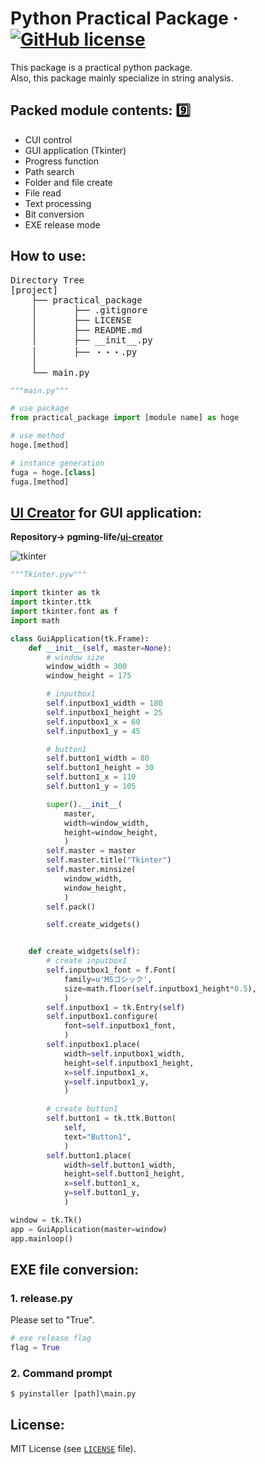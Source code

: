 # Python Practical Package &middot; [![GitHub license](https://img.shields.io/badge/license-MIT-blue.svg)](https://github.com/pgming-life/pgming_package/blob/main/LICENSE)

This package is a practical python package.  
Also, this package mainly specialize in string analysis.

## Packed module contents: :nine:

* CUI control
* GUI application (Tkinter)
* Progress function
* Path search
* Folder and file create
* File read
* Text processing
* Bit conversion
* EXE release mode

## How to use:

<pre>
Directory Tree
[project]
    ├── practical_package
    │       ├── .gitignore
    │       ├── LICENSE
    │       ├── README.md
    │       ├── __init__.py
    │       ├── ・・・.py
    │
    └── main.py
</pre>

```python
"""main.py"""

# use package
from practical_package import [module name] as hoge

# use method
hoge.[method]

# instance generation
fuga = hoge.[class]
fuga.[method]
```

## [UI Creator](https://pgming-ui-creator.com) for GUI application:

**Repository-> pgming-life/[ui-creator](https://github.com/pgming-life/ui-creator)**

![tkinter](https://user-images.githubusercontent.com/84230279/125622613-4f06ffbb-092e-4513-b3c7-42804c104e8a.PNG)

```python
"""Tkinter.pyw"""

import tkinter as tk
import tkinter.ttk
import tkinter.font as f
import math

class GuiApplication(tk.Frame):
    def __init__(self, master=None):
        # window size
        window_width = 300
        window_height = 175

        # inputbox1
        self.inputbox1_width = 180
        self.inputbox1_height = 25
        self.inputbox1_x = 60
        self.inputbox1_y = 45

        # button1
        self.button1_width = 80
        self.button1_height = 30
        self.button1_x = 110
        self.button1_y = 105

        super().__init__(
            master,
            width=window_width,
            height=window_height,
            )
        self.master = master
        self.master.title("Tkinter")
        self.master.minsize(
            window_width,
            window_height,
            )
        self.pack()

        self.create_widgets()


    def create_widgets(self):
        # create inputbox1
        self.inputbox1_font = f.Font(
            family=u'MSゴシック',
            size=math.floor(self.inputbox1_height*0.5),
            )
        self.inputbox1 = tk.Entry(self)
        self.inputbox1.configure(
            font=self.inputbox1_font,
            )
        self.inputbox1.place(
            width=self.inputbox1_width,
            height=self.inputbox1_height,
            x=self.inputbox1_x,
            y=self.inputbox1_y,
            )

        # create button1
        self.button1 = tk.ttk.Button(
            self,
            text="Button1",
            )
        self.button1.place(
            width=self.button1_width,
            height=self.button1_height,
            x=self.button1_x,
            y=self.button1_y,
            )

window = tk.Tk()
app = GuiApplication(master=window)
app.mainloop()
```

## EXE file conversion:

### 1. release.py
Please set to "True".
```python
# exe release flag
flag = True
```

### 2. Command prompt
```
$ pyinstaller [path]\main.py
```

## License:

MIT License (see [`LICENSE`](/LICENSE) file).
